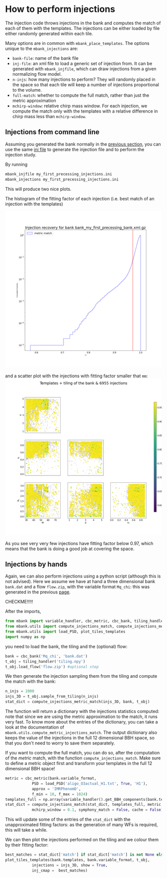 How to perform injections
=========================

The injection code throws injections in the bank and computes the match of each of them with the templates. The injections can be either loaded by file either randomly generated within each tile.

Many options are in common with `mbank_place_templates`. The options unique to the `mbank_injections` are:

- `bank-file`: name of the bank file
- `inj-file`: an xml file to load a generic set of injection from. It can be generated with `mbank_injfile`, which can draw injections from a given normalizing flow model.
- `n-injs`: how many injections to perform? They will randomly placed in the space so that each tile will keep a number of injections proportional to the volume.
- `full-match`: whether to compute the full match, rather than just the metric approximation
- `mchirp-window`: relative chirp mass window. For each injection, we compute the match only with the templates with a relative difference in chirp mass less than `mchirp-window`.

## Injections from command line
Assuming you generated the bank normally in the [previous section](bank_generation.md), you can use the same [ini file](https://github.com/stefanoschmidt1995/mbank/blob/master/examples/my_first_eccentric_bank.ini) to generate the injection file and to perform the injection study.

By running

```Bash
mbank_injfile my_first_precessing_injections.ini
mbank_injections my_first_precessing_injections.ini
```

This will produce two nice plots.

The histogram of the fitting factor of each injection (i.e. best match of an injection with the templates)

![](../img/FF_hist.png)

and a scatter plot with the injections with fitting factor smaller that `mm`: 
![](../img/injections.png)

As you see very very few injections have fitting factor below 0.97, which means that the bank is doing a good job at covering the space.

## Injections by hands

Again, we can also perform injections using a python script (although this is not advised).
Here we assume we have at hand a three dimensional bank `bank.dat` and a flow `flow.zip`, with the variable format `Mq_chi`: this was generated in the previous [page](../usage/bank_generation.md).

CHECKME!!!!!

After the imports,

```Python
from mbank import variable_handler, cbc_metric, cbc_bank, tiling_handler
from mbank.utils import compute_injections_match, compute_injections_metric_match
from mbank.utils import load_PSD, plot_tiles_templates
import numpy as np
```

you need to load the bank, the tiling and the (optional) flow:

```Python
bank = cbc_bank('Mq_chi', 'bank.dat')
t_obj = tiling_handler('tiling.npy')
t_obj.load_flow('flow.zip') #optional step
```
We then generate the injection sampling them from the tiling and compute the match with the bank:

```Python
n_injs = 1000
injs_3D = t_obj.sample_from_tiling(n_injs)
stat_dict = compute_injections_metric_match(injs_3D, bank, t_obj)
```
The function will return a dictionary with the injections statistics computed: note that since we are using the metric approximation to the match, it runs very fast. To know more about the entries of the dictionary, you can take a look at the documentation of `mbank.utils.compute_metric_injections_match`.
The output dictionary also keeps the value of the injections in the full 12 dimensional BBH space, so that you don't need to worry to save them separately.

If you want to compute the full match, you can do so, after the computation of the _metric_ match, with the function `compute_injections_match`. Make sure to define a metric object first and transform your templates in the full 12 dimensional BBH space!

```Python
metric = cbc_metric(bank.variable_format,
			PSD = load_PSD('aligo_O3actual_H1.txt', True, 'H1'),
			approx = 'IMRPhenomD',
			f_min = 10, f_max = 1024)
templates_full = np.array(variable_handler().get_BBH_components(bank.templates, bank.variable_format)).T
stat_dict = compute_injections_match(stat_dict, templates_full, metric,
			mchirp_window = 0.1, symphony_match = False, cache = False)
```
This will update some of the entries of the `stat_dict` with the unapproximated fitting factors: as the generation of many WFs is required, this will take a while.

We can then plot the injections performed on the tiling and we colour them by their fitting factor:

```Python
best_matches = stat_dict['match'] if stat_dict['match'] is not None else stat_dict['metric_match']
plot_tiles_templates(bank.templates, bank.variable_format, t_obj,
			injections = injs_3D, show = True,
			inj_cmap =  best_matches)
```







